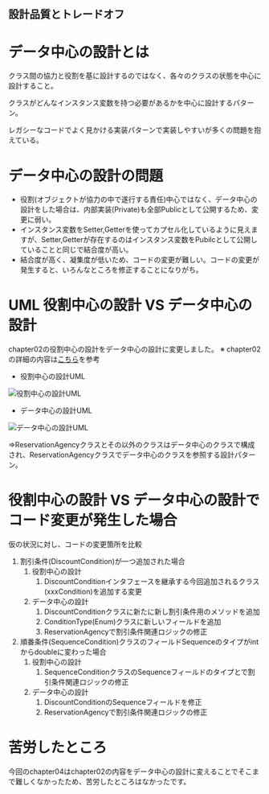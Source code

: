 ## 設計品質とトレードオフ

# データ中心の設計とは

クラス間の協力と役割を基に設計するのではなく、各々のクラスの状態を中心に設計すること。

クラスがどんなインスタンス変数を持つ必要があるかを中心に設計するパターン。

レガシーなコードでよく見かける実装パターンで実装しやすいが多くの問題を抱えている。

# データ中心の設計の問題

+ 役割(オブジェクトが協力の中で遂行する責任)中心ではなく、データ中心の設計をした場合は、内部実装(Private)も全部Publicとして公開するため、変更に弱い。
+ インスタンス変数をSetter,Getterを使ってカプセル化しているように見えますが、Setter,Getterが存在するのはインスタンス変数をPubilcとして公開していることと同じで結合度が高い。
+ 結合度が高く、凝集度が低いため、コードの変更が難しい。コードの変更が発生すると、いろんなところを修正することになりがち。

# UML 役割中心の設計 VS データ中心の設計

chapter02の役割中心の設計をデータ中心の設計に変更しました。
※ chapter02の詳細の内容は[こちら](/src/main/java/com/my/study/object/chapter02)を参考

+ 役割中心の設計UML

![役割中心の設計UML](/src/main/java/com/my/study/object/chapter02/uml図.PNG)

+ データ中心の設計UML

![データ中心の設計UML](uml図.PNG)

=>ReservationAgencyクラスとその以外のクラスはデータ中心のクラスで構成され、ReservationAgencyクラスでデータ中心のクラスを参照する設計パターン。

# 役割中心の設計 VS データ中心の設計でコード変更が発生した場合

仮の状況に対し、コードの変更箇所を比較

1. 割引条件(DiscountCondition)が一つ追加された場合
   1. 役割中心の設計
      1. DiscountConditionインタフェースを継承する今回追加されるクラス(xxxCondition)を追加する変更
   1. データ中心の設計
      1. DiscountConditionクラスに新たに新し割引条件用のメソッドを追加
      1. ConditionType(Enum)クラスに新しいフィールドを追加
      1. ReservationAgencyで割引条件関連ロジックの修正
1. 順番条件(SequenceCondition)クラスのフィールドSequenceのタイプがintからdoubleに変わった場合
   1. 役割中心の設計
      1. SequenceConditionクラスのSequenceフィールドのタイプとで割引条件関連ロジックの修正
   1. データ中心の設計
      1. DiscountConditionのSequenceフィールドを修正
      1. ReservationAgencyで割引条件関連ロジックの修正

# 苦労したところ

今回のchapter04はchapter02の内容をデータ中心の設計に変えることでそこまで難しくなかったため、苦労したところはなかったです。

